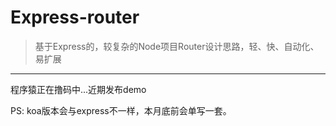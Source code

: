 # Express-router

> 基于Express的，较复杂的Node项目Router设计思路，轻、快、自动化、易扩展

---

程序猿正在撸码中...近期发布demo

PS: koa版本会与express不一样，本月底前会单写一套。